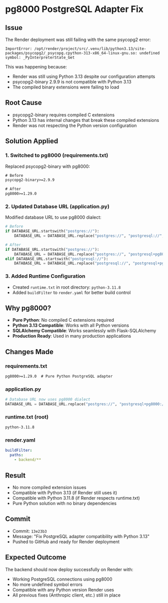 # pg8000 PostgreSQL Adapter Fix

## Issue
The Render deployment was still failing with the same psycopg2 error:
```
ImportError: /opt/render/project/src/.venv/lib/python3.13/site-packages/psycopg2/_psycopg.cpython-313-x86_64-linux-gnu.so: undefined symbol: _PyInterpreterState_Get
```

This was happening because:
- Render was still using Python 3.13 despite our configuration attempts
- psycopg2-binary 2.9.9 is not compatible with Python 3.13
- The compiled binary extensions were failing to load

## Root Cause
- psycopg2-binary requires compiled C extensions
- Python 3.13 has internal changes that break these compiled extensions
- Render was not respecting the Python version configuration

## Solution Applied

### 1. Switched to pg8000 (requirements.txt)
Replaced psycopg2-binary with pg8000:
```txt
# Before
psycopg2-binary>=2.9.9

# After
pg8000>=1.29.0
```

### 2. Updated Database URL (application.py)
Modified database URL to use pg8000 dialect:
```python
# Before
if DATABASE_URL.startswith("postgres://"):
    DATABASE_URL = DATABASE_URL.replace("postgres://", "postgresql://", 1)

# After
if DATABASE_URL.startswith("postgres://"):
    DATABASE_URL = DATABASE_URL.replace("postgres://", "postgresql+pg8000://", 1)
elif DATABASE_URL.startswith("postgresql://"):
    DATABASE_URL = DATABASE_URL.replace("postgresql://", "postgresql+pg8000://", 1)
```

### 3. Added Runtime Configuration
- Created `runtime.txt` in root directory: `python-3.11.8`
- Added `buildFilter` to `render.yaml` for better build control

## Why pg8000?
- **Pure Python**: No compiled C extensions required
- **Python 3.13 Compatible**: Works with all Python versions
- **SQLAlchemy Compatible**: Works seamlessly with Flask-SQLAlchemy
- **Production Ready**: Used in many production applications

## Changes Made

### requirements.txt
```txt
pg8000>=1.29.0  # Pure Python PostgreSQL adapter
```

### application.py
```python
# Database URL now uses pg8000 dialect
DATABASE_URL = DATABASE_URL.replace("postgres://", "postgresql+pg8000://", 1)
```

### runtime.txt (root)
```txt
python-3.11.8
```

### render.yaml
```yaml
buildFilter:
  paths:
    - backend/**
```

## Result
- No more compiled extension issues
- Compatible with Python 3.13 (if Render still uses it)
- Compatible with Python 3.11.8 (if Render respects runtime.txt)
- Pure Python solution with no binary dependencies

## Commit
- Commit: `13e23b3`
- Message: "Fix PostgreSQL adapter compatibility with Python 3.13"
- Pushed to GitHub and ready for Render deployment

## Expected Outcome
The backend should now deploy successfully on Render with:
- Working PostgreSQL connections using pg8000
- No more undefined symbol errors
- Compatible with any Python version Render uses
- All previous fixes (Anthropic client, etc.) still in place 